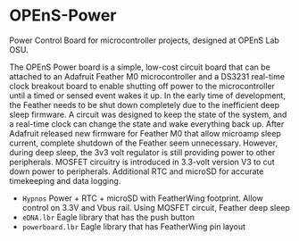 # OPEnS-Power
Power Control Board for microcontroller projects, designed at OPEnS Lab OSU.

The OPEnS Power board is a simple, low-cost circuit board that can be attached to an Adafruit Feather M0 microcontroller and a DS3231 real-time clock breakout board to enable shutting off power to the microcontroller until a timed or sensed event wakes it up.
In the early time of development, the Feather needs to be shut down completely due to the inefficient  deep sleep firmware.
A circuit was designed to keep the state of the system, and a real-time clock can change the state and wake everything back up.
After Adafruit released new firmware for Feather M0 that allow microamp sleep current, complete shutdown of the Feather seem unnecessary.
However, during deep sleep, the 3v3 volt regulator is still providing power to other peripherals. 
MOSFET circuitry is introduced in 3.3-volt version V3 to cut down power to peripherals. Additional RTC and microSD for accurate timekeeping and data logging.


* `Hypnos` Power + RTC + microSD with FeatherWing footprint. Allow control on 3.3V and Vbus rail. Using MOSFET circuit, Feather deep sleep
* `eDNA.lbr` Eagle library that has the push button
* `powerboard.lbr` Eagle library that has FeatherWing pin layout
